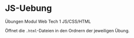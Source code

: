 # JS-Uebung
Übungen Modul Web Tech 1 JS/CSS/HTML

Öffnet die `.html`-Dateien in den Ordnern der jeweiligen Übung.
